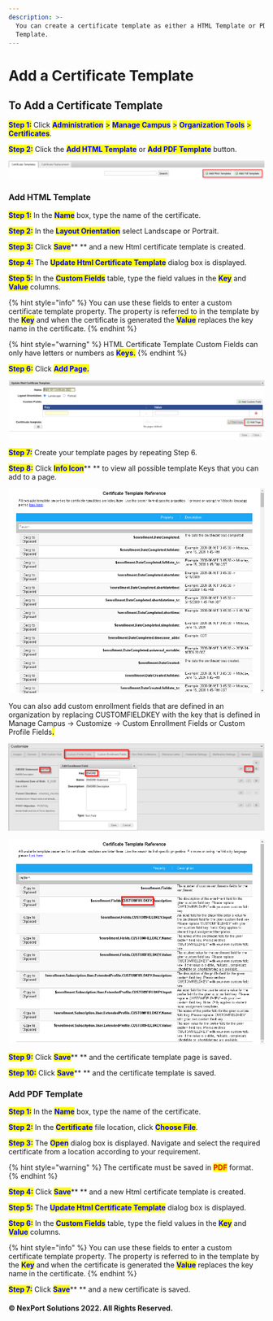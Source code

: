 ```yaml
---
description: >-
  You can create a certificate template as either a HTML Template or PDF
  Template.
---
```


# Add a Certificate Template

## **To Add a Certificate Template**

<mark style="color:blue;">**Step 1:**</mark>  Click <mark style="color:blue;">**Administration**</mark> <mark style="color:blue;"></mark><mark style="color:blue;">></mark> <mark style="color:blue;"></mark><mark style="color:blue;">**Manage Campus**</mark> <mark style="color:blue;"></mark><mark style="color:blue;">></mark> <mark style="color:blue;"></mark><mark style="color:blue;">**Organization Tools**</mark> <mark style="color:blue;"></mark><mark style="color:blue;">></mark> <mark style="color:blue;"></mark><mark style="color:blue;">**Certificates**</mark>.

<mark style="color:blue;">**Step 2:**</mark>  Click the <mark style="color:blue;">**Add HTML Template**</mark> or <mark style="color:blue;">**Add PDF Template**</mark> button.

![](<../../../../../.gitbook/assets/image (10) (1).png>)

### Add HTML Template

<mark style="color:blue;">**Step 1:**</mark>  In the <mark style="color:blue;">**Name**</mark> box, type the name of the certificate.

<mark style="color:blue;">**Step 2:**</mark>  In the <mark style="color:blue;">**Layout Orientation**</mark> select Landscape or Portrait.

<mark style="color:blue;">**Step 3:**</mark>  Click <mark style="color:blue;">**Save**</mark>** ** and a new Html certificate template is created.

<mark style="color:blue;">**Step 4:**</mark>  The <mark style="color:blue;">**Update Html Certificate Template**</mark> dialog box is displayed.

<mark style="color:blue;">**Step 5:**</mark>  In the <mark style="color:blue;">**Custom Fields**</mark> table, type the field values in the <mark style="color:blue;">**Key**</mark> and <mark style="color:blue;">**Value**</mark> columns.

{% hint style="info" %}
You can use these fields to enter a custom certificate template property. The property is referred to in the template by the <mark style="color:blue;">**Key**</mark> and when the certificate is generated the <mark style="color:blue;">**Value**</mark> replaces the key name in the certificate.
{% endhint %}

{% hint style="warning" %}
HTML Certificate Template Custom Fields can only have letters or numbers as <mark style="color:blue;">**Keys.**</mark>
{% endhint %}

<mark style="color:blue;">**Step 6:**</mark> Click <mark style="color:blue;">**Add Page.**</mark>

![](<../../../../../.gitbook/assets/image (7) (1).png>)

<mark style="color:blue;">**Step 7:**</mark> Create your template pages by repeating Step 6.

<mark style="color:blue;">**Step 8:**</mark>  Click <mark style="color:blue;">**Info Icon**</mark>** ** to view all possible template Keys that you can add to a page.

![](<../../../../../.gitbook/assets/image (9) (1).png>)

You can also add custom enrollment fields that are defined in an organization by replacing CUSTOMFIELDKEY with the key that is defined in Manage Campus -> Customize -> Custom Enrollment Fields or Custom Profile Fields<mark style="color:blue;">**.**</mark>

![Manage Campus -> Customize -> Custom Enrollment Fields or Custom Profile Fields](<../../../../../.gitbook/assets/image (1) (1).png>)

![Search "custom" for Custom Enrollment Fields and Custom Profile Fields (ExtendedProfile)](<../../../../../.gitbook/assets/image (8) (1).png>)

<mark style="color:blue;">**Step 9:**</mark>  Click <mark style="color:blue;">**Save**</mark>** ** and the certificate template page is saved.

<mark style="color:blue;">**Step 10:**</mark>  Click <mark style="color:blue;">**Save**</mark>** ** and the certificate template is saved.

### Add PDF Template

<mark style="color:blue;">**Step 1:**</mark>  In the <mark style="color:blue;">**Name**</mark> box, type the name of the certificate.

<mark style="color:blue;">**Step 2:**</mark>  In the <mark style="color:blue;">**Certificate**</mark> file location, click <mark style="color:blue;">**Choose File**</mark>.

<mark style="color:blue;">**Step 3:**</mark>  The <mark style="color:blue;">**Open**</mark> dialog box is displayed. Navigate and select the required certificate from a location according to your requirement.

{% hint style="warning" %}
The certificate must be saved in <mark style="color:red;">**PDF**</mark> format.
{% endhint %}

<mark style="color:blue;">**Step 4:**</mark>  Click <mark style="color:blue;">**Save**</mark>** ** and a new Html certificate template is created.

<mark style="color:blue;">**Step 5:**</mark>  The <mark style="color:blue;">**Update Html Certificate Template**</mark> dialog box is displayed.

<mark style="color:blue;">**Step 6:**</mark>  In the <mark style="color:blue;">**Custom Fields**</mark> table, type the field values in the <mark style="color:blue;">**Key**</mark> and <mark style="color:blue;">**Value**</mark> columns.

{% hint style="info" %}
You can use these fields to enter a custom certificate template property. The property is referred to in the template by the <mark style="color:blue;">**Key**</mark> and when the certificate is generated the <mark style="color:blue;">**Value**</mark> replaces the key name in the certificate.
{% endhint %}

<mark style="color:blue;">**Step 7:**</mark>  Click <mark style="color:blue;">**Save**</mark>** ** and a new certificate is saved.

#### &#x20;© NexPort Solutions 2022. All Rights Reserved.
